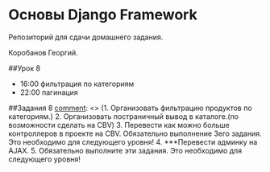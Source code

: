# Основы Django Framework

Репозиторий для сдачи домашнего задания.

Коробанов Георгий.

##Урок 8
* 16:00 фильтрация по категориям
* 22:00 пагинация

##Задания 8
[comment]: <> (1. Организовать фильтрацию продуктов по категориям.)
2. Организовать постраничный вывод в каталоге.(по возможности сделать на CBV)
3. Перевести как можно больше контроллеров в проекте на CBV. Обязательно выполнение 3его задания. Это необходимо для следующего уровня!
4. ***Перевести админку на AJAX.
5. Обязательно выполните эти задания. Это необходимо для следующего уровня!

[comment]: <> (##Задания 3)
[comment]: <> (1. Создать модель пользователя в проекте. Обязательно добавить поле с изображением и возраст . Выполнить настройки в файле конфигурации.)
[comment]: <> (2. Реализовать механизм аутентификации и авторизации в проекте.)
[comment]: <> (3. Реализовать механизм регистрации пользователя. И не забыть добавить logout)
[comment]: <> (4. Создать base.html для login.html и register.html в templates папке приложения authapp.)
[comment]: <> (* ##Урок 4)
[comment]: <> (* Создание приложения authapp, подключение модели)
[comment]: <> (* Создание модели User, изменение структуры urls)
[comment]: <> (* Регистрация приложения в admin)
[comment]: <> (* Обновление базы данных)
[comment]: <> (* Создание шаблонов и форм в authapp)
[comment]: <> (* Создание views, редактирование urls)
[comment]: <> (* Форма для регистрации)
[comment]: <> (* Шаблон и отображение регистрации)
[comment]: <> (* Добавление logout и ссылки на admin)
[comment]: <> (##Задания 4)
[comment]: <> (1. Создать модель пользователя в проекте. Обязательно добавить поле с изображением и возраст . Выполнить настройки в файле конфигурации.)
[comment]: <> (2. Реализовать механизм аутентификации и авторизации в проекте.)
[comment]: <> (3. Реализовать механизм регистрации пользователя. И не забыть добавить logout)
[comment]: <> (4. Создать base.html для login.html и register.html в templates папке приложения authapp.)
[comment]: <> (5. *Разобраться с механизмом валидации данных формы. Создать свои валидаторы.)
[comment]: <> (##Урок 5)
[comment]: <> (* 0:17 validator clean_username)
[comment]: <> (* 0:37 errors form.non_field_errors)
[comment]: <> (* 0:47 error | escape)
[comment]: <> (* 0:50 messages)
[comment]: <> (* 0:56 profile)
[comment]: <> (* 1:10 form template)
[comment]: <> (* 1:20 view instance)
[comment]: <> (* 1:24 фото пользователя)
[comment]: <> (* 1:27 post hw token multi-data url)
[comment]: <> (* 1:34 baskets)
[comment]: <> (* 1:49 backet_add)
[comment]: <> (* 2:07 sum)
[comment]: <> (* 2:15 basket_remove)
[comment]: <> (* 2:19 @login_required)
[comment]: <> (##Задания 5)
[comment]: <> (1. Реализовать механизм редактирования информации о пользователе &#40;личный кабинет&#41; в проекте. Обязательно реализовать механизм загрузки аватара пользователя и валидация на форме.)
[comment]: <> (2. Добавиь обработку ошибок для страниц авторизации и регистрации. И добавить сообщения об успешних действиях.)
[comment]: <> (3. Создать приложение корзины. Создать новую модель для корзины.)
[comment]: <> (4. Добавить включенный шаблон basket.html в profile.html. Реализовать вывод товаров корзины.)
[comment]: <> (5. Реализовать механизм добавления и удаление товара корзины.)
[comment]: <> (6. Создать метод sum&#40;&#41;, который будет отвечать за вывод итоговой стоимости для товара.)
[comment]: <> (7. Написать в модели корзины методы для определения общего количества и стоимости добавленных товаров. Вывести эти величины в шаблоне.)
[comment]: <> (8. *Добавить обработку ошибок для страницы профиля &#40;личного кабинета&#41;. И добавить сообщения об успешних действиях.)
[comment]: <> (##Урок 6)
[comment]: <> (* 0:13 total and sum)
[comment]: <> (* 0:19 property)
[comment]: <> (* 0:20 успешно сохранили профиль html)
[comment]: <> (* 0:30 message.success)
[comment]: <> (* 0:47 styles)
[comment]: <> (* 0:54 AJAX)
[comment]: <> (* 0:56 basket.js)
[comment]: <> (* 1:11 basket_edit)
[comment]: <> (* 1:21 send command from ajax)
[comment]: <> (* 1:35 ДЗ)
[comment]: <> (* 1:43 AJAX для добавления в корзину)
[comment]: <> (##Задания 6)
[comment]: <> (1. Добавить к модели корзины методы total_sum,&#40;&#41; и total_quantity&#40;&#41; и вывести в меню количество товара и их полную стоимость.)
[comment]: <> (2. Защитить доступ к корзине и личному кабинету декоратором @login_required.)
[comment]: <> (3. Реализовать асинхронное редактирование количества товаров в корзине при помощи AJAX.)
[comment]: <> (4. Сделать шаблон для детализации товара *)
[comment]: <> (##Урок 7)
[comment]: <> (* 0:13 DetailView)
[comment]: <> (* 0:24 админка)
[comment]: <> (* 0:37 шаблоны)
[comment]: <> (* 0:52 запуск admin)
[comment]: <> (* 1:00 контроллеры)
[comment]: <> (##Задания 7)
[comment]: <> (1. Создать приложение админки и интегрировать его в проект.)
[comment]: <> (2. Реализовать механизм CRUD для объектов пользователей магазина. Можно полностью удалять объекты &#40;не использовать свойство is_active&#41;)
[comment]: <> (3. Реализовать механизм CRUD для объектов категорий И товара. Можно полностью удалять объекты &#40;не использовать свойство is_active&#41;)
[comment]: <> (4. Защитить доступ к админке декоратором @user_passes_test.)
[comment]: <> (5. *Реализовать удаление через свойство is_active.)
[comment]: <> (6. *Реализовать «подсветку» в админке неактивных объектов пользователей и категорий.)
